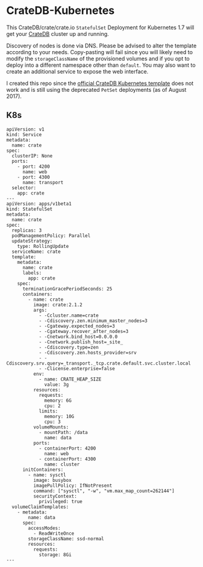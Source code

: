 # CrateDB-Kubernetes
This CrateDB/crate/crate.io `StatefulSet` Deployment for Kubernetes 1.7 will get your [CrateDB](https://crate.io/) cluster up and running.

Discovery of nodes is done via DNS. Please be advised to alter the template according to your needs. Copy-pasting will fail since you will likely need to modify the `storageClassName` of the provisioned volumes and if you opt to deploy into a different namespace other than `default`. You may also want to create an additional service to expose the web interface.

I created this repo since the [official CrateDB Kubernetes template](https://crate.io/docs/crate/guide/getting_started/scale/kubernetes.html#the-cratedb-template) does not work and is still using the deprecated `PetSet` deployments (as of August 2017).

## K8s
```
apiVersion: v1
kind: Service
metadata:
  name: crate
spec:
  clusterIP: None
  ports:
    - port: 4200
      name: web
    - port: 4300
      name: transport
  selector:
    app: crate
---
apiVersion: apps/v1beta1
kind: StatefulSet
metadata:
  name: crate
spec:
  replicas: 3
  podManagementPolicy: Parallel
  updateStrategy:
    type: RollingUpdate
  serviceName: crate
  template:
    metadata:
      name: crate
      labels:
        app: crate
    spec:
      terminationGracePeriodSeconds: 25
      containers:
        - name: crate
          image: crate:2.1.2
          args:
            - -Ccluster.name=crate
            - -Cdiscovery.zen.minimum_master_nodes=3
            - -Cgateway.expected_nodes=3
            - -Cgateway.recover_after_nodes=3
            - -Cnetwork.bind_host=0.0.0.0
            - -Cnetwork.publish_host=_site_
            - -Cdiscovery.type=zen
            - -Cdiscovery.zen.hosts_provider=srv
            - -Cdiscovery.srv.query=_transport._tcp.crate.default.svc.cluster.local
            - -Clicense.enterprise=false
          env:
            - name: CRATE_HEAP_SIZE
              value: 3g
          resources:
            requests:
              memory: 6G
              cpu: 2
            limits:
              memory: 10G
              cpu: 3
          volumeMounts:
            - mountPath: /data
              name: data
          ports:
            - containerPort: 4200
              name: web
            - containerPort: 4300
              name: cluster
      initContainers:
        - name: sysctl
          image: busybox
          imagePullPolicy: IfNotPresent
          command: ["sysctl", "-w", "vm.max_map_count=262144"]
          securityContext:
            privileged: true
  volumeClaimTemplates:
    - metadata:
        name: data
      spec:
        accessModes:
          - ReadWriteOnce
        storageClassName: ssd-normal
        resources:
          requests:
            storage: 8Gi
---
```
